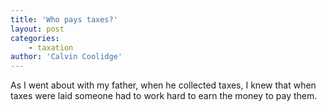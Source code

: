 ```yaml
---
title: 'Who pays taxes?'
layout: post
categories:
    - taxation
author: 'Calvin Coolidge'
---
```


As I went about with my father, when he collected taxes, I knew that when taxes were laid someone had to work hard to earn the money to pay them.
